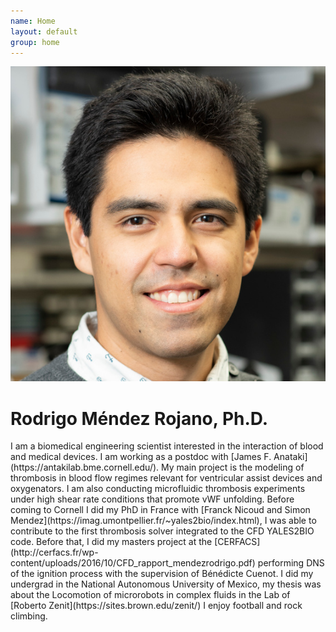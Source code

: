 ```yaml
---
name: Home
layout: default
group: home
---
```


<img src="/static/img/Rodrigo_Mendez_Rojano.jpg" class="img-responsive center-block" alt="Lab photo"/>

<h1 class="text-center">Rodrigo Méndez Rojano, Ph.D.</h1>

<p class="lead text-justify">
I am a biomedical engineering scientist interested in the interaction of blood and medical devices. I am working as a postdoc with [James F. Anataki](https://antakilab.bme.cornell.edu/). My main project is the modeling of thrombosis in blood flow regimes relevant for ventricular assist devices and oxygenators. I am also conducting microfluidic thrombosis experiments under high shear rate conditions that promote vWF unfolding. 
Before coming to Cornell I did my PhD in France with [Franck Nicoud and Simon Mendez](https://imag.umontpellier.fr/~yales2bio/index.html), I was able to contribute to the first thrombosis solver integrated to the CFD YALES2BIO code. Before that, I did my masters project at the [CERFACS](http://cerfacs.fr/wp-content/uploads/2016/10/CFD_rapport_mendezrodrigo.pdf) performing DNS of the ignition process with the supervision of Bénédicte Cuenot. I did my undergrad in the National Autonomous University of Mexico, my thesis was about the Locomotion of microrobots in complex fluids in the Lab of [Roberto Zenit](https://sites.brown.edu/zenit/)
I enjoy football and rock climbing. 
</p>
